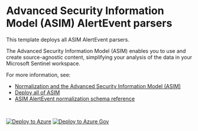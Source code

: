 # Advanced Security Information Model (ASIM) AlertEvent parsers 

This template deploys all ASIM AlertEvent parsers.

The Advanced Security Information Model (ASIM) enables you to use and create source-agnostic content, simplifying your analysis of the data in your Microsoft Sentinel workspace.

For more information, see:

- [Normalization and the Advanced Security Information Model (ASIM)](https://aka.ms/AboutASIM)
- [Deploy all of ASIM](https://aka.ms/DeployASIM)
- [ASIM AlertEvent normalization schema reference](https://aka.ms/ASimAlertEventDoc)

<br>

[![Deploy to Azure](https://aka.ms/deploytoazurebutton)](https://aka.ms/ASimAlertEventARM) [![Deploy to Azure Gov](https://aka.ms/deploytoazuregovbutton)](https://aka.ms/ASimAlertEventARMgov)

<br>
